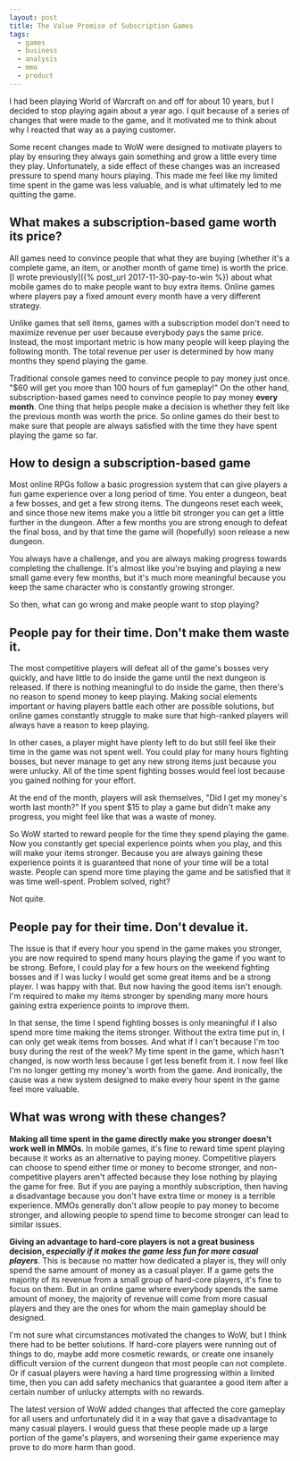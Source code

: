 ```yaml
---
layout: post
title: The Value Promise of Subscription Games
tags: 
  - games
  - business
  - analysis
  - mmo
  - product
---
```


I had been playing World of Warcraft on and off for about 10 years, but I decided to stop playing again about a year ago. I quit because of a series of changes that were made to the game, and it motivated me to think about why I reacted that way as a paying customer.

Some recent changes made to WoW were designed to motivate players to play by ensuring they always gain something and grow a little every time they play. Unfortunately, a side effect of these changes was an increased pressure to spend many hours playing. This made me feel like my limited time spent in the game was less valuable, and is what ultimately led to me quitting the game.

## What makes a subscription-based game worth its price?

All games need to convince people that what they are buying (whether it's a complete game, an item, or another month of game time) is worth the price. [I wrote previously]({% post_url 2017-11-30-pay-to-win %}) about what mobile games do to make people want to buy extra items. Online games where players pay a fixed amount every month have a very different strategy. 

Unlike games that sell items, games with a subscription model don't need to maximize revenue per user because everybody pays the same price. Instead, the most important metric is how many people will keep playing the following month. The total revenue per user is determined by how many months they spend playing the game. 

Traditional console games need to convince people to pay money just once. "$60 will get you more than 100 hours of fun gameplay!" On the other hand, subscription-based games need to convince people to pay money **every month**. One thing that helps people make a decision is whether they felt like the previous month was worth the price. So online games do their best to make sure that people are always satisfied with the time they have spent playing the game so far. 

<!-- more -->

## How to design a subscription-based game

Most online RPGs follow a basic progression system that can give players a fun game experience over a long period of time. You enter a dungeon, beat a few bosses, and get a few strong items. The dungeons reset each week, and since those new items make you a little bit stronger you can get a little further in the dungeon. After a few months you are strong enough to defeat the final boss, and by that time the game will (hopefully) soon release a new dungeon. 

You always have a challenge, and you are always making progress towards completing the challenge. It's almost like you're buying and playing a new small game every few months, but it's much more meaningful because you keep the same character who is constantly growing stronger.

So then, what can go wrong and make people want to stop playing?

## People pay for their time. Don't make them waste it.

The most competitive players will defeat all of the game's bosses very quickly, and have little to do inside the game until the next dungeon is released. If there is nothing meaningful to do inside the game, then there's no reason to spend money to keep playing. Making social elements important or having players battle each other are possible solutions, but online games constantly struggle to make sure that high-ranked players will always have a reason to keep playing.

In other cases, a player might have plenty left to do but still feel like their time in the game was not spent well. You could play for many hours fighting bosses, but never manage to get any new strong items just because you were unlucky. All of the time spent fighting bosses would feel lost because you gained nothing for your effort. 

At the end of the month, players will ask themselves, "Did I get my money's worth last month?" If you spent $15 to play a game but didn't make any progress, you might feel like that was a waste of money.

So WoW started to reward people for the time they spend playing the game. Now you constantly get special experience points when you play, and this will make your items stronger. Because you are always gaining these experience points it is guaranteed that none of your time will be a total waste. People can spend more time playing the game and be satisfied that it was time well-spent. Problem solved, right?

Not quite.

## People pay for their time. Don't devalue it.

The issue is that if every hour you spend in the game makes you stronger, you are now required to spend many hours playing the game if you want to be strong. Before, I could play for a few hours on the weekend fighting bosses and if I was lucky I would get some great items and be a strong player. I was happy with that. But now having the good items isn't enough. I'm required to make my items stronger by spending many more hours gaining extra experience points to improve them. 

In that sense, the time I spend fighting bosses is only meaningful if I also spend more time making the items stronger. Without the extra time put in, I can only get weak items from bosses. And what if I can't because I'm too busy during the rest of the week? My time spent in the game, which hasn't changed, is now worth less because I get less benefit from it. I now feel like I'm no longer getting my money's worth from the game. And ironically, the cause was a new system designed to make every hour spent in the game feel more valuable. 

## What was wrong with these changes?

**Making all time spent in the game directly make you stronger doesn't work well in MMOs**. In mobile games, it's fine to reward time spent playing because it works as an alternative to paying money. Competitive players can choose to spend either time or money to become stronger, and non-competitive players aren't affected because they lose nothing by playing the game for free. But if you are paying a monthly subscription, then having a disadvantage because you don't have extra time or money is a terrible experience. MMOs generally don't allow people to pay money to become stronger, and allowing people to spend time to become stronger can lead to similar issues.

**Giving an advantage to hard-core players is not a great business decision, *especially if it makes the game less fun for more casual players***. This is because no matter how dedicated a player is, they will only spend the same amount of money as a casual player. If a game gets the majority of its revenue from a small group of hard-core players, it's fine to focus on them. But in an online game where everybody spends the same amount of money, the majority of revenue will come from more casual players and they are the ones for whom the main gameplay should be designed.

I'm not sure what circumstances motivated the changes to WoW, but I think there had to be better solutions. If hard-core players were running out of things to do, maybe add more cosmetic rewards, or create one insanely difficult version of the current dungeon that most people can not complete. Or if casual players were having a hard time progressing within a limited time, then you can add safety mechanics that guarantee a good item after a certain number of unlucky attempts with no rewards.

The latest version of WoW added changes that affected the core gameplay for all users and unfortunately did it in a way that gave a disadvantage to many casual players. I would guess that these people made up a large portion of the game's players, and worsening their game experience may prove to do more harm than good. 
